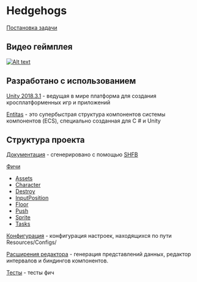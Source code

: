 # Hedgehogs

[Постановка задачи](https://github.com/fornetjob/Hedgehogs/blob/master/Hedgehogs/Assets/Documentation/%D0%A2%D0%B5%D1%81%D1%82%D0%BE%D0%B2%D0%BE%D0%B5%20%D0%B7%D0%B0%D0%B4%D0%B0%D0%BD%D0%B8%D0%B5.pdf)

## Видео геймплея

[![Alt text](https://img.youtube.com/vi/eMZkgi8E3sk/0.jpg)](https://www.youtube.com/watch?v=eMZkgi8E3sk)

## Разработано с использованием

[Unity 2018.3.1](https://unity3d.com/ru/unity/whats-new/2018.3.1) - ведущая в мире платформа для создания кросплатформенных игр и приложений

[Entitas](https://github.com/sschmid/Entitas-CSharp) - это супербыстрая структура компонентов системы компонентов (ECS), специально созданная для C # и Unity

## Структура проекта

[Документация](http://htmlpreview.github.io/?https://github.com/fornetjob/Hedgehogs/blob/master/Hedgehogs/Assets/Documentation/html/annotated.html) - сгенерировано с помощью [SHFB](https://github.com/EWSoftware/SHFB)

[Фичи](https://github.com/fornetjob/Hedgehogs/tree/master/Hedgehogs/Assets/Scripts/Features)
- [Assets](https://github.com/fornetjob/Hedgehogs/tree/master/Hedgehogs/Assets/Scripts/Features/Game/Assets)
- [Character](https://github.com/fornetjob/Hedgehogs/tree/master/Hedgehogs/Assets/Scripts/Features/Game/Character)
- [Destroy](https://github.com/fornetjob/Hedgehogs/tree/master/Hedgehogs/Assets/Scripts/Features/Game/Destroy)
- [InputPosition](https://github.com/fornetjob/Hedgehogs/tree/master/Hedgehogs/Assets/Scripts/Features/Input/InputPosition)
- [Floor](https://github.com/fornetjob/Hedgehogs/tree/master/Hedgehogs/Assets/Scripts/Features/Game/Floor)
- [Push](https://github.com/fornetjob/Hedgehogs/tree/master/Hedgehogs/Assets/Scripts/Features/Game/Push)
- [Sprite](https://github.com/fornetjob/Hedgehogs/tree/master/Hedgehogs/Assets/Scripts/Features/Game/Sprite)
- [Tasks](https://github.com/fornetjob/Hedgehogs/tree/master/Hedgehogs/Assets/Scripts/Features/Game/Tasks)

[Конфигурация](https://github.com/fornetjob/Hedgehogs/tree/master/Hedgehogs/Assets/Scripts/Configs) - конфигурация настроек, находящихся по пути Resources/Configs/

[Расширения редактора](https://github.com/fornetjob/Hedgehogs/tree/master/Hedgehogs/Assets/Editor) - генерация представлений данных, редактор интервалов и биндингов компонентов.

[Тесты](https://github.com/fornetjob/Hedgehogs/tree/master/Hedgehogs/Assets/Tests) - тесты фич
